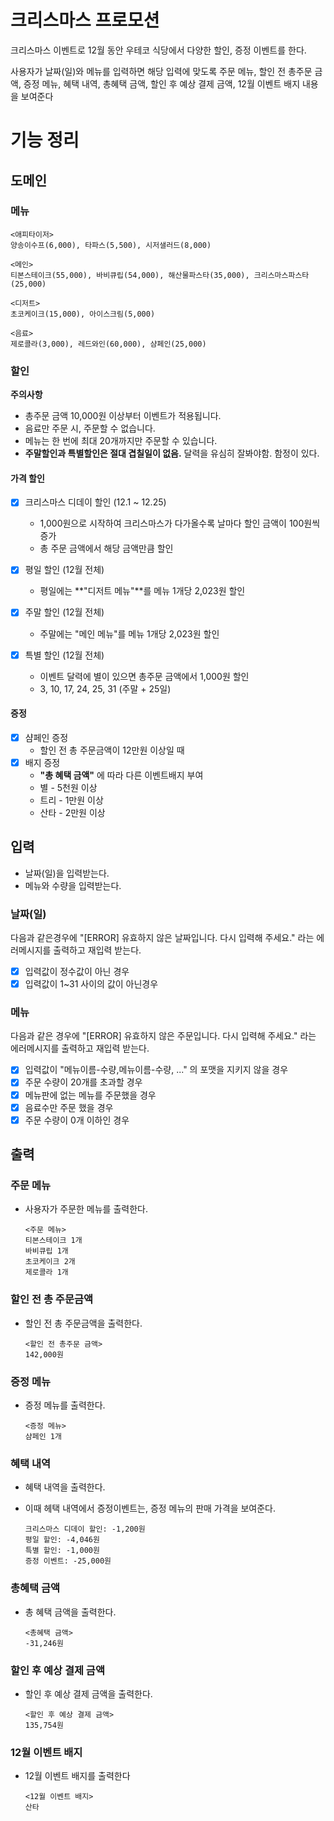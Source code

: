# 크리스마스 프로모션

크리스마스 이벤트로 12월 동안 우테코 식당에서 다양한 할인, 증정 이벤트를 한다.

사용자가 날짜(일)와 메뉴를 입력하면 해당 입력에 맞도록 주문 메뉴, 할인 전 총주문 금액,
증정 메뉴, 혜택 내역, 총혜택 금액, 할인 후 예상 결제 금액, 12월 이벤트 배지 내용을 보여준다

# 기능 정리

## 도메인

### 메뉴

    <애피타이저>
    양송이수프(6,000), 타파스(5,500), 시저샐러드(8,000)
    
    <메인>
    티본스테이크(55,000), 바비큐립(54,000), 해산물파스타(35,000), 크리스마스파스타(25,000)
    
    <디저트>
    초코케이크(15,000), 아이스크림(5,000)
    
    <음료>
    제로콜라(3,000), 레드와인(60,000), 샴페인(25,000)

### 할인

**주의사항**

- 총주문 금액 10,000원 이상부터 이벤트가 적용됩니다.
- 음료만 주문 시, 주문할 수 없습니다.
- 메뉴는 한 번에 최대 20개까지만 주문할 수 있습니다.
- **주말할인과 특별할인은 절대 겹칠일이 없음.** 달력을 유심히 잘봐야함. 함정이 있다.

#### 가격 할인

- [X] 크리스마스 디데이 할인 (12.1 ~ 12.25)
    - 1,000원으로 시작하여 크리스마스가 다가올수록 날마다 할인 금액이 100원씩 증가
    - 총 주문 금액에서 해당 금액만큼 할인

- [X] 평일 할인 (12월 전체)
    - 평일에는 **"디저트 메뉴"**를 메뉴 1개당 2,023원 할인

- [X] 주말 할인 (12월 전체)
    - 주말에는 "메인 메뉴"를 메뉴 1개당 2,023원 할인
- [X] 특별 할인 (12월 전체)
    - 이벤트 달력에 별이 있으면 총주문 금액에서 1,000원 할인
    - 3, 10, 17, 24, 25, 31 (주말 + 25일)

#### 증정

- [X] 샴페인 증정
    - 할인 전 총 주문금액이 12만원 이상일 때
- [X] 배지 증정
    - **"총 혜택 금액"** 에 따라 다른 이벤트배지 부여
    - 별 - 5천원 이상
    - 트리 - 1만원 이상
    - 산타 - 2만원 이상

## 입력

- 날짜(일)을 입력받는다.
- 메뉴와 수량을 입력받는다.

### 날짜(일)

다음과 같은경우에 "[ERROR] 유효하지 않은 날짜입니다. 다시 입력해 주세요." 라는 에러메시지를 출력하고 재입력 받는다.

- [X] 입력값이 정수값이 아닌 경우
- [X] 입력값이 1~31 사이의 값이 아닌경우

### 메뉴

다음과 같은 경우에  "[ERROR] 유효하지 않은 주문입니다. 다시 입력해 주세요." 라는 에러메시지를 출력하고 재입력 받는다.

- [X] 입력값이 "메뉴이름-수량,메뉴이름-수량, ..." 의 포맷을 지키지 않을 경우
- [X] 주문 수량이 20개를 초과할 경우
- [X] 메뉴판에 없는 메뉴를 주문했을 경우
- [X] 음료수만 주문 했을 경우
- [X] 주문 수량이 0개 이하인 경우

## 출력

### 주문 메뉴

- 사용자가 주문한 메뉴를 출력한다.

      <주문 메뉴>
      티본스테이크 1개
      바비큐립 1개
      초코케이크 2개
      제로콜라 1개

### 할인 전 총 주문금액

- 할인 전 총 주문금액을 출력한다.

      <할인 전 총주문 금액>
      142,000원

### 증정 메뉴

- 증정 메뉴를 출력한다.

      <증정 메뉴>
      샴페인 1개

### 혜택 내역

- 혜택 내역을 출력한다.
- 이때 헤택 내역에서 증정이벤트는, 증정 메뉴의 판매 가격을 보여준다.

      크리스마스 디데이 할인: -1,200원
      평일 할인: -4,046원
      특별 할인: -1,000원
      증정 이벤트: -25,000원

### 총혜택 금액

- 총 혜택 금액을 출력한다.

      <총혜택 금액>
      -31,246원

### 할인 후 예상 결제 금액

- 할인 후 예상 결제 금액을 출력한다.

      <할인 후 예상 결제 금액>
      135,754원

### 12월 이벤트 배지

- 12월 이벤트 배지를 출력한다

      <12월 이벤트 배지>
      산타